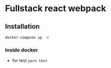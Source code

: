 # Fullstack react webpack

## Installation
 ```sh
 docker-compose up -d
 ```

### Inside docker
- for test `yarn test`